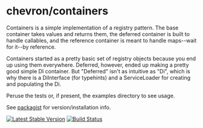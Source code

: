 # chevron/containers

Containers is a simple implementation of a registry pattern. The
base container takes values and returns them, the deferred container is built
to handle callables, and the reference container is meant to handle maps--wait
for it--by reference.

Containers started as a pretty basic set of registry objects because you end up
using them everywhere. Deferred, however, ended up making a pretty good simple
DI container. But "Deferred" isn't as intuitive as "Di", which is why there is
a DiInterface (for typehints) and a ServiceLoader for creating and populating
the Di.

Peruse the tests or, if present, the examples directory to see usage.

See [packagist](https://packagist.org/packages/chevron/containers) for version/installation info.

[![Latest Stable Version](https://poser.pugx.org/chevron/containers/v/stable.svg)](https://packagist.org/packages/chevron/containers)
[![Build Status](https://travis-ci.org/chevronphp/containers.svg?branch=master)](https://travis-ci.org/chevronphp/containers)
